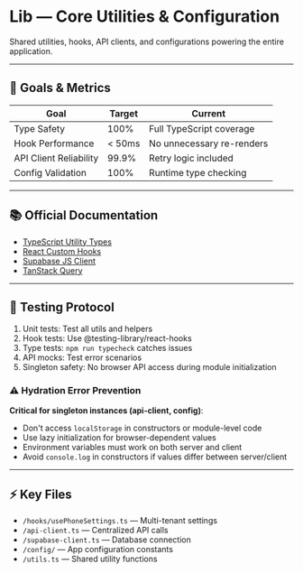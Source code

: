 # Lib — Core Utilities & Configuration

Shared utilities, hooks, API clients, and configurations powering the entire application.

---

## 🎯 Goals & Metrics

| Goal | Target | Current |
|------|--------|---------|
| Type Safety | 100% | Full TypeScript coverage |
| Hook Performance | < 50ms | No unnecessary re-renders |
| API Client Reliability | 99.9% | Retry logic included |
| Config Validation | 100% | Runtime type checking |

---

## 📚 Official Documentation

- [TypeScript Utility Types](https://www.typescriptlang.org/docs/handbook/utility-types.html)
- [React Custom Hooks](https://react.dev/learn/reusing-logic-with-custom-hooks)
- [Supabase JS Client](https://supabase.com/docs/reference/javascript/introduction)
- [TanStack Query](https://tanstack.com/query/latest/docs/react/overview)

---

## 🧪 Testing Protocol

1. Unit tests: Test all utils and helpers
2. Hook tests: Use @testing-library/react-hooks
3. Type tests: `npm run typecheck` catches issues
4. API mocks: Test error scenarios
5. Singleton safety: No browser API access during module initialization

### ⚠️ Hydration Error Prevention

**Critical for singleton instances (api-client, config)**:
- Don't access `localStorage` in constructors or module-level code
- Use lazy initialization for browser-dependent values
- Environment variables must work on both server and client
- Avoid `console.log` in constructors if values differ between server/client

---

## ⚡ Key Files

- `/hooks/usePhoneSettings.ts` — Multi-tenant settings
- `/api-client.ts` — Centralized API calls
- `/supabase-client.ts` — Database connection
- `/config/` — App configuration constants
- `/utils.ts` — Shared utility functions